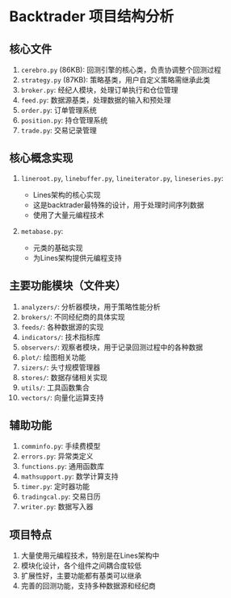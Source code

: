 # Backtrader 项目结构分析

## 核心文件

1. `cerebro.py` (86KB): 回测引擎的核心类，负责协调整个回测过程
2. `strategy.py` (87KB): 策略基类，用户自定义策略需继承此类
3. `broker.py`: 经纪人模块，处理订单执行和仓位管理
4. `feed.py`: 数据源基类，处理数据的输入和预处理
5. `order.py`: 订单管理系统
6. `position.py`: 持仓管理系统
7. `trade.py`: 交易记录管理

## 核心概念实现

1. `lineroot.py`, `linebuffer.py`, `lineiterator.py`, `lineseries.py`: 
   - Lines架构的核心实现
   - 这是backtrader最特殊的设计，用于处理时间序列数据
   - 使用了大量元编程技术

2. `metabase.py`: 
   - 元类的基础实现
   - 为Lines架构提供元编程支持

## 主要功能模块（文件夹）

1. `analyzers/`: 分析器模块，用于策略性能分析
2. `brokers/`: 不同经纪商的具体实现
3. `feeds/`: 各种数据源的实现
4. `indicators/`: 技术指标库
5. `observers/`: 观察者模块，用于记录回测过程中的各种数据
6. `plot/`: 绘图相关功能
7. `sizers/`: 头寸规模管理器
8. `stores/`: 数据存储相关实现
9. `utils/`: 工具函数集合
10. `vectors/`: 向量化运算支持

## 辅助功能

1. `comminfo.py`: 手续费模型
2. `errors.py`: 异常类定义
3. `functions.py`: 通用函数库
4. `mathsupport.py`: 数学计算支持
5. `timer.py`: 定时器功能
6. `tradingcal.py`: 交易日历
7. `writer.py`: 数据写入器

## 项目特点

1. 大量使用元编程技术，特别是在Lines架构中
2. 模块化设计，各个组件之间耦合度较低
3. 扩展性好，主要功能都有基类可以继承
4. 完善的回测功能，支持多种数据源和经纪商

